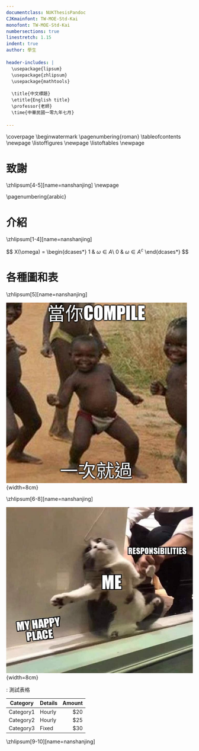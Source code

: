 ```yaml
---
documentclass: NUKThesisPandoc
CJKmainfont: TW-MOE-Std-Kai
monofont: TW-MOE-Std-Kai
numbersections: true
linestretch: 1.15
indent: true
author: 學生

header-includes: |
  \usepackage{lipsum}
  \usepackage{zhlipsum}
  \usepackage{mathtools}
  
  \title{中文標題}
  \etitle{English title}
  \professor{老師}
  \time{中華民國一零九年七月}

---
```


<!-- 標題頁、目錄、圖目錄、表目錄-->
\coverpage
\beginwatermark
\pagenumbering{roman}
\tableofcontents
\newpage
\listoffigures
\newpage
\listoftables
\newpage

# 致謝
\zhlipsum[4-5][name=nanshanjing]
\newpage
<!-- Reset the page number counter -->
\pagenumbering{arabic}

<!-- Your thesis starts here -->
# 介紹
\zhlipsum[1-4][name=nanshanjing]

$$
X(\omega) = 
  \begin{dcases*}
    1 & $\omega\in A$\\
    0 & $\omega \in A^c$
  \end{dcases*}
$$

# 各種圖和表
\zhlipsum[5][name=nanshanjing]

![當你 compile 一次就過](./images/figure.png){width=8cm}

\zhlipsum[6-8][name=nanshanjing]

![嚶嚶嚶嚶嚶](./images/figure2.jpg){width=8cm}

: 測試表格

Category  | Details | Amount
----------|---------|-------:
Category1 | Hourly  | $20
Category2 | Hourly  | $25
Category3 | Fixed   | $30

\zhlipsum[9-10][name=nanshanjing]
